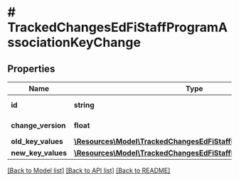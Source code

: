 # # TrackedChangesEdFiStaffProgramAssociationKeyChange

## Properties

Name | Type | Description | Notes
------------ | ------------- | ------------- | -------------
**id** | **string** | Resource identifier | [optional]
**change_version** | **float** | Change version | [optional]
**old_key_values** | [**\Resources\Model\TrackedChangesEdFiStaffProgramAssociationKey**](TrackedChangesEdFiStaffProgramAssociationKey.md) |  | [optional]
**new_key_values** | [**\Resources\Model\TrackedChangesEdFiStaffProgramAssociationKey**](TrackedChangesEdFiStaffProgramAssociationKey.md) |  | [optional]

[[Back to Model list]](../../README.md#models) [[Back to API list]](../../README.md#endpoints) [[Back to README]](../../README.md)
